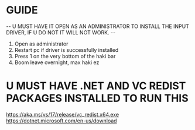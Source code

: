 # GUIDE

-- U MUST HAVE IT OPEN AS AN ADMINISTRATOR TO INSTALL THE INPUT DRIVER, IF U DO NOT IT WILL NOT WORK. --

1. Open as administrator
2. Restart pc if driver is successfully installed
3. Press 1 on the very bottom of the haki bar
4. Boom leave overnight, max haki ez


# U MUST HAVE .NET AND VC REDIST PACKAGES INSTALLED TO RUN THIS

https://aka.ms/vs/17/release/vc_redist.x64.exe
https://dotnet.microsoft.com/en-us/download
